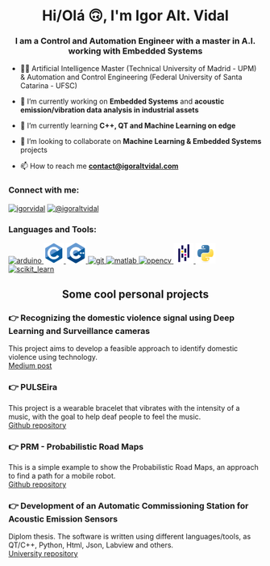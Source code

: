 <h1 align="center">Hi/Olá 🙃, I'm Igor Alt. Vidal</h1>
<h3 align="center">I am a Control and Automation Engineer with a master in A.I. working with Embedded Systems</h3>

- 👨‍🎓 Artificial Intelligence Master (Technical University of Madrid - UPM) & Automation and Control Engineering (Federal University of Santa Catarina - UFSC)

- 🔭 I’m currently working on **Embedded Systems** and **acoustic emission/vibration data analysis in industrial assets**

- 🌱 I’m currently learning **C++, QT and Machine Learning on edge**

- 👯 I’m looking to collaborate on **Machine Learning & Embedded Systems** projects

- 📫 How to reach me **contact@igoraltvidal.com**

<h3 align="left">Connect with me:</h3>
<p align="left">
<a href="https://linkedin.com/in/igorvidal" target="blank"><img align="center" src="https://raw.githubusercontent.com/rahuldkjain/github-profile-readme-generator/master/src/images/icons/Social/linked-in-alt.svg" alt="igorvidal" height="30" width="40" /></a>
<a href="https://medium.com/@igoraltvidal" target="blank"><img align="center" src="https://raw.githubusercontent.com/rahuldkjain/github-profile-readme-generator/master/src/images/icons/Social/medium.svg" alt="@igoraltvidal" height="30" width="40" /></a>
</p>

<h3 align="left">Languages and Tools:</h3>
<p align="left"> 
<a href="https://www.arduino.cc/" target="_blank" rel="noreferrer"> 
<img src="https://cdn.worldvectorlogo.com/logos/arduino-1.svg" alt="arduino" width="40" height="40"/> </a> 
<a href="https://www.cprogramming.com/" target="_blank" rel="noreferrer"> 
<img src="https://raw.githubusercontent.com/devicons/devicon/master/icons/c/c-original.svg" alt="c" width="40" height="40"/> </a> 
<a href="https://www.w3schools.com/cpp/" target="_blank" rel="noreferrer"> 
<img src="https://raw.githubusercontent.com/devicons/devicon/master/icons/cplusplus/cplusplus-original.svg" alt="cplusplus" width="40" height="40"/> </a> 
<a href="https://git-scm.com/" target="_blank" rel="noreferrer"> 
<img src="https://www.vectorlogo.zone/logos/git-scm/git-scm-icon.svg" alt="git" width="40" height="40"/> </a> 
<a href="https://www.mathworks.com/" target="_blank" rel="noreferrer"> 
<img src="https://upload.wikimedia.org/wikipedia/commons/2/21/Matlab_Logo.png" alt="matlab" width="40" height="40"/> </a> 
<a href="https://opencv.org/" target="_blank" rel="noreferrer">
<img src="https://www.vectorlogo.zone/logos/opencv/opencv-icon.svg" alt="opencv" width="40" height="40"/> </a> 
<a href="https://pandas.pydata.org/" target="_blank" rel="noreferrer"> 
<img src="https://raw.githubusercontent.com/devicons/devicon/2ae2a900d2f041da66e950e4d48052658d850630/icons/pandas/pandas-original.svg" alt="pandas" width="40" height="40"/> </a> 
<a href="https://www.python.org" target="_blank" rel="noreferrer"> 
<img src="https://raw.githubusercontent.com/devicons/devicon/master/icons/python/python-original.svg" alt="python" width="40" height="40"/> </a> 
<a href="https://scikit-learn.org/" target="_blank" rel="noreferrer"> 
<img src="https://upload.wikimedia.org/wikipedia/commons/0/05/Scikit_learn_logo_small.svg" alt="scikit_learn" width="40" height="40"/> </a> 
</p>

<h2 align="center">Some cool personal projects</h2>


<h3 align="left"> 👉 Recognizing the domestic violence signal using Deep Learning and Surveillance cameras</h3>
<p align="left">
This project aims to develop a feasible approach to identify domestic violence using technology. <br>
<a href="https://medium.com/@igoraltvidal/method-to-recognize-the-domestic-violence-signal-using-deep-learning-and-surveillance-cameras-bcece15247ff">Medium post</a>
</p>

<h3 align="left"> 👉 PULSEira</h3>
<p align="left">
This project is a wearable bracelet that vibrates with the intensity of a music, with the goal to help deaf people to feel the music. <br>
<a href="https://github.com/igoraltvidal/PULSEira">Github repository</a>
</p>

<h3 align="left"> 👉 PRM - Probabilistic Road Maps</h3>
<p align="left">
This is a simple example to show the Probabilistic Road Maps, an approach to find a path for a mobile robot. <br>
<a href="https://github.com/igoraltvidal/PRM_robot_path">Github repository</a>
</p>

<h3 align="left"> 👉 Development of an Automatic Commissioning Station for Acoustic Emission Sensors</h3>
<p align="left">
Diplom thesis. The software is written using different languages/tools, as QT/C++, Python, Html, Json, Labview and others. <br>
<a href="https://repositorio.ufsc.br/handle/123456789/200124">University repository</a>
</p>
